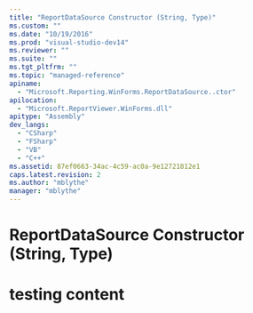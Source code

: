 ```yaml
---
title: "ReportDataSource Constructor (String, Type)"
ms.custom: ""
ms.date: "10/19/2016"
ms.prod: "visual-studio-dev14"
ms.reviewer: ""
ms.suite: ""
ms.tgt_pltfrm: ""
ms.topic: "managed-reference"
apiname: 
  - "Microsoft.Reporting.WinForms.ReportDataSource..ctor"
apilocation: 
  - "Microsoft.ReportViewer.WinForms.dll"
apitype: "Assembly"
dev_langs: 
  - "CSharp"
  - "FSharp"
  - "VB"
  - "C++"
ms.assetid: 87ef0663-34ac-4c59-ac0a-9e12721812e1
caps.latest.revision: 2
ms.author: "mblythe"
manager: "mblythe"
---
```

# ReportDataSource Constructor (String, Type)
# testing content